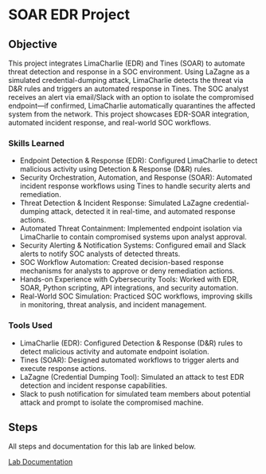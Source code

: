 # SOAR EDR Project

## Objective

This project integrates LimaCharlie (EDR) and Tines (SOAR) to automate threat detection and response in a SOC environment. Using LaZagne as a simulated credential-dumping attack, LimaCharlie detects the threat via D&R rules and triggers an automated response in Tines. The SOC analyst receives an alert via email/Slack with an option to isolate the compromised endpoint—if confirmed, LimaCharlie automatically quarantines the affected system from the network. This project showcases EDR-SOAR integration, automated incident response, and real-world SOC workflows.

### Skills Learned

- Endpoint Detection & Response (EDR): Configured LimaCharlie to detect malicious activity using Detection & Response (D&R) rules.
- Security Orchestration, Automation, and Response (SOAR): Automated incident response workflows using Tines to handle security alerts and remediation.
- Threat Detection & Incident Response: Simulated LaZagne credential-dumping attack, detected it in real-time, and automated response actions.
- Automated Threat Containment: Implemented endpoint isolation via LimaCharlie to contain compromised systems upon analyst approval.
- Security Alerting & Notification Systems: Configured email and Slack alerts to notify SOC analysts of detected threats.
- SOC Workflow Automation: Created decision-based response mechanisms for analysts to approve or deny remediation actions.
- Hands-on Experience with Cybersecurity Tools: Worked with EDR, SOAR, Python scripting, API integrations, and security automation.
- Real-World SOC Simulation: Practiced SOC workflows, improving skills in monitoring, threat analysis, and incident management.

### Tools Used

- LimaCharlie (EDR): Configured Detection & Response (D&R) rules to detect malicious activity and automate endpoint isolation.
- Tines (SOAR): Designed automated workflows to trigger alerts and execute response actions.
- LaZagne (Credential Dumping Tool): Simulated an attack to test EDR detection and incident response capabilities.
- Slack to push notification for simulated team members about potential attack and prompt to isolate the compromised machine. 

## Steps

All steps and documentation for this lab are linked below.

<a href="https://github.com/hameetbenipal/SOAR-EDR-Project/blob/main/SOAR%20Project%20Documentation.pdf">Lab Documentation</a>
